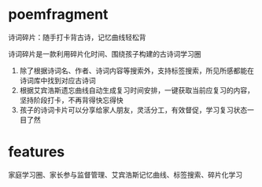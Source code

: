 # poemfragment
诗词碎片：随手打卡背古诗，记忆曲线轻松背

诗词碎片是一款利用碎片化时间、围绕孩子构建的古诗词学习圈
1. 除了根据诗词名、作者、诗词内容等搜索外，支持标签搜索，所见所感都能在诗词库中找到对应古诗词
2. 根据艾宾浩斯遗忘曲线自动生成复习时间安排，一键获取当前应复习的内容，坚持阶段打卡，不再背得快忘得快
3. 孩子的诗词卡片可以分享给家人朋友，灵活分工，有效督促，学习复习状态一目了然

# features
家庭学习圈、家长参与监督管理、艾宾浩斯记忆曲线、标签搜索、碎片化学习


